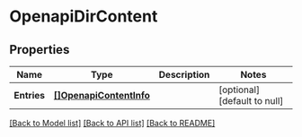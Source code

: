 # OpenapiDirContent

## Properties
Name | Type | Description | Notes
------------ | ------------- | ------------- | -------------
**Entries** | [**[]OpenapiContentInfo**](OpenapiContentInfo.md) |  | [optional] [default to null]

[[Back to Model list]](../README.md#documentation-for-models) [[Back to API list]](../README.md#documentation-for-api-endpoints) [[Back to README]](../README.md)

